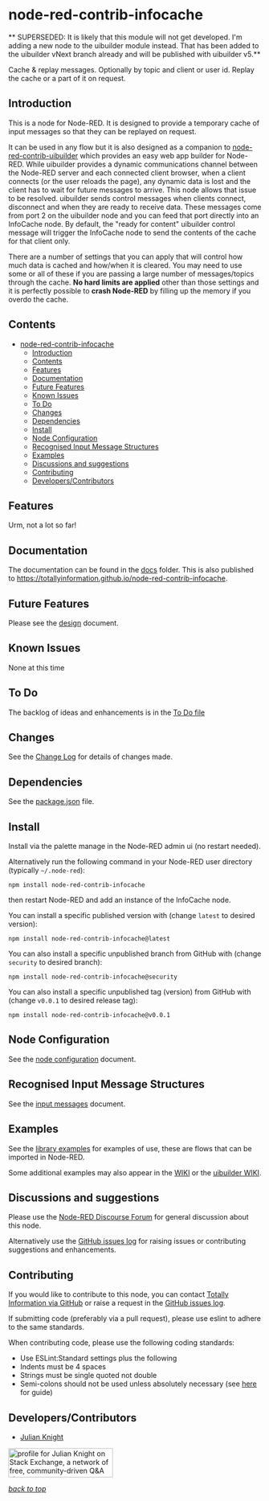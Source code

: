 # node-red-contrib-infocache

** SUPERSEDED: It is likely that this module will not get developed. I'm adding a new node to the uibuilder module instead. That has been added to the uibuilder vNext branch already and will be published with uibuilder v5.**

Cache &amp; replay messages. Optionally by topic and client or user id. Replay the cache or a part of it on request.

## Introduction

This is a node for Node-RED. It is designed to provide a temporary cache of input messages so that they can be replayed on request.

It can be used in any flow but it is also designed as a companion to [node-red-contrib-uibuilder](https://github.com/TotallyInformation/node-red-contrib-uibuilder) which provides an easy web app builder for Node-RED. While uibuilder provides a dynamic communications channel between the Node-RED server and each connected client browser, when a client connects (or the user reloads the page), any dynamic data is lost and the client has to wait for future messages to arrive. This node allows that issue to be resolved. uibuilder sends control messages when clients connect, disconnect and when they are ready to receive data. These messages come from port 2 on the uibuilder node and you can feed that port directly into an InfoCache node. By default, the "ready for content" uibuilder control message will trigger the InfoCache node to send the contents of the cache for that client only.

There are a number of settings that you can apply that will control how much data is cached and how/when it is cleared. You may need to use some or all of these if you are passing a large number of messages/topics through the cache. **No hard limits are applied** other than those settings and it is perfectly possible to **crash Node-RED** by filling up the memory if you overdo the cache.

## Contents
<!-- TOC -->

* [node-red-contrib-infocache](#node-red-contrib-infocache)
  * [Introduction](#introduction)
  * [Contents](#contents)
  * [Features](#features)
  * [Documentation](#documentation)
  * [Future Features](#future-features)
  * [Known Issues](#known-issues)
  * [To Do](#to-do)
  * [Changes](#changes)
  * [Dependencies](#dependencies)
  * [Install](#install)
  * [Node Configuration](#node-configuration)
  * [Recognised Input Message Structures](#recognised-input-message-structures)
  * [Examples](#examples)
  * [Discussions and suggestions](#discussions-and-suggestions)
  * [Contributing](#contributing)
  * [Developers/Contributors](#developerscontributors)

<!-- /TOC -->

## Features

Urm, not a lot so far!

## Documentation

The documentation can be found in the [docs](./docs/) folder. This is also published to https://totallyinformation.github.io/node-red-contrib-infocache.

## Future Features

Please see the [design](./docs/design.md) document.

## Known Issues

None at this time

## To Do

The backlog of ideas and enhancements is in the [To Do file](./docs/TODO.md)

## Changes

See the [Change Log](./docs/CHANGELOG.md) for details of changes made.

## Dependencies

See the [package.json](./package.json) file.

## Install

Install via the palette manage in the Node-RED admin ui (no restart needed). 

Alternatively run the following command in your Node-RED user directory (typically `~/.node-red`):

```
npm install node-red-contrib-infocache
```

then restart Node-RED and add an instance of the InfoCache node.

You can install a specific published version with (change `latest` to desired version):

```
npm install node-red-contrib-infocache@latest
```

You can also install a specific unpublished branch from GitHub with (change `security` to desired branch):

```
npm install node-red-contrib-infocache@security
```

You can also install a specific unpublished tag (version) from GitHub with (change `v0.0.1` to desired release tag):

```
npm install node-red-contrib-infocache@v0.0.1
```

## Node Configuration

See the [node configuration](./docs/node-configuration.md) document.

## Recognised Input Message Structures

See the [input messages](./docs/input-messages.md) document.

## Examples

See the [library examples](./examples) for examples of use, these are flows that can be imported in Node-RED. 

Some additional examples may also appear in the [WIKI](https://github.com/TotallyInformation/node-red-contrib-infocache/wiki) or the [uibuilder WIKI](https://github.com/TotallyInformation/node-red-contrib-uibuilder/wiki).

## Discussions and suggestions

Please use the [Node-RED Discourse Forum](https://discourse.nodered.org/) for general discussion about this node. 

Alternatively use the [GitHub issues log](https://github.com/TotallyInformation/node-red-contrib-uibuilder/issues) for raising issues or contributing suggestions and enhancements.

## Contributing

If you would like to contribute to this node, you can contact [Totally Information via GitHub](https://github.com/TotallyInformation) or raise a request in the [GitHub issues log](https://github.com/TotallyInformation/node-red-contrib-infocache/issues).

If submitting code (preferably via a pull request), please use eslint to adhere to the same standards.

When contributing code, please use the following coding standards:
- Use ESLint:Standard settings plus the following
- Indents must be 4 spaces
- Strings must be single quoted not double
- Semi-colons should not be used unless absolutely necessary (see [here](https://mislav.net/2010/05/semicolons/) for guide)

## Developers/Contributors

- [Julian Knight](https://github.com/TotallyInformation)

<a href="https://stackexchange.com/users/1375993/julian-knight"><img src="https://stackexchange.com/users/flair/1375993.png" width="208" height="58" alt="profile for Julian Knight on Stack Exchange, a network of free, community-driven Q&amp;A sites" title="profile for Julian Knight on Stack Exchange, a network of free, community-driven Q&amp;A sites" /></a>


_[back to top](#contents)_
